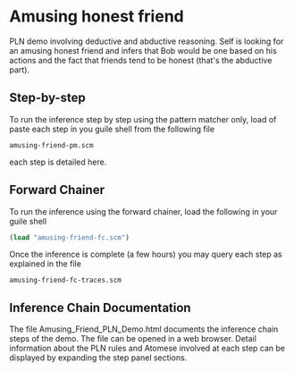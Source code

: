 Amusing honest friend
=====================

PLN demo involving deductive and abductive reasoning. Self is looking
for an amusing honest friend and infers that Bob would be one based on
his actions and the fact that friends tend to be honest (that's the
abductive part).

Step-by-step
------------

To run the inference step by step using the pattern matcher only, load
of paste each step in you guile shell from the following file

```
amusing-friend-pm.scm
```

each step is detailed here.

Forward Chainer
---------------

To run the inference using the forward chainer, load the following in
your guile shell

```scheme
(load "amusing-friend-fc.scm")
```

Once the inference is complete (a few hours) you may query each step
as explained in the file

```
amusing-friend-fc-traces.scm
```

Inference Chain Documentation
-----------------------------

The file Amusing_Friend_PLN_Demo.html documents the inference chain 
steps of the demo. The file can be opened in a web browser. Detail 
information about the PLN rules and Atomese involved at each step can be
displayed by expanding the step panel sections.
